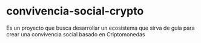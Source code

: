 # convivencia-social-crypto
Es un proyecto que busca desarrollar un ecosistema que sirva de guía para crear una convivencia social basado en Criptomonedas

